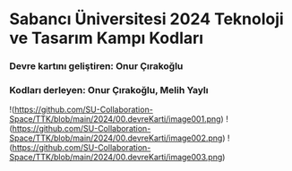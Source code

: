 # Sabancı Üniversitesi 2024 Teknoloji ve Tasarım Kampı Kodları
### Devre kartını geliştiren: Onur Çırakoğlu
### Kodları derleyen: Onur Çırakoğlu, Melih Yaylı

!(https://github.com/SU-Collaboration-Space/TTK/blob/main/2024/00.devreKarti/image001.png)
!(https://github.com/SU-Collaboration-Space/TTK/blob/main/2024/00.devreKarti/image002.png)
!(https://github.com/SU-Collaboration-Space/TTK/blob/main/2024/00.devreKarti/image003.png)
